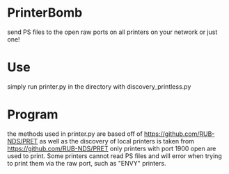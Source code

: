 # PrinterBomb
send PS files to the open raw ports on all printers on your network or just one!
# Use
simply run printer.py in the directory with discovery_printless.py
# Program
the methods used in printer.py are based off of https://github.com/RUB-NDS/PRET as well as the discovery of local printers is taken from https://github.com/RUB-NDS/PRET
only printers with port 1900 open are used to print. Some printers cannot read PS files and will error when trying to print them via the raw port, such as "ENVY" printers.
